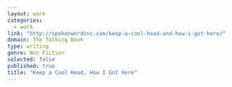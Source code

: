 ```yaml
---
layout: work
categories: 
  - work
link: "http://spokenwordinc.com/keep-a-cool-head-and-how-i-got-here/"
domain: The Talking Book
type: writing
genre: Non Fiction
selected: false
published: true
title: "Keep a Cool Head, How I Got Here"
---
```


